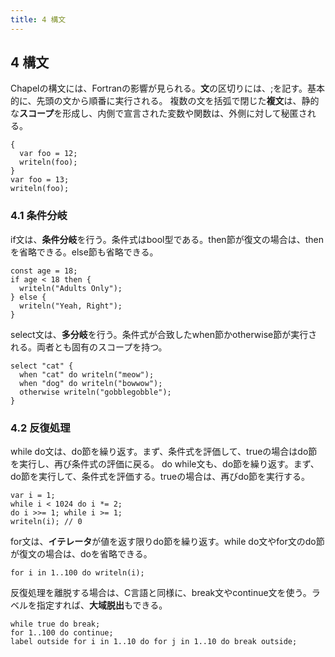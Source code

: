 ```yaml
---
title: 4 構文
---
```

## 4 構文

Chapelの構文には、Fortranの影響が見られる。**文**の区切りには、;を記す。基本的に、先頭の文から順番に実行される。
複数の文を括弧で閉じた**複文**は、静的な**スコープ**を形成し、内側で宣言された変数や関数は、外側に対して秘匿される。

```
{
  var foo = 12;
  writeln(foo);
}
var foo = 13;
writeln(foo);
```

### 4.1 条件分岐

if文は、**条件分岐**を行う。条件式はbool型である。then節が復文の場合は、thenを省略できる。else節も省略できる。

```
const age = 18;
if age < 18 then {
  writeln("Adults Only");
} else {
  writeln("Yeah, Right");
}
```

select文は、**多分岐**を行う。条件式が合致したwhen節かotherwise節が実行される。両者とも固有のスコープを持つ。

```
select "cat" {
  when "cat" do writeln("meow");
  when "dog" do writeln("bowwow");
  otherwise writeln("gobblegobble");
}
```

### 4.2 反復処理

while do文は、do節を繰り返す。まず、条件式を評価して、trueの場合はdo節を実行し、再び条件式の評価に戻る。
do while文も、do節を繰り返す。まず、do節を実行して、条件式を評価する。trueの場合は、再びdo節を実行する。

```
var i = 1;
while i < 1024 do i *= 2;
do i >>= 1; while i >= 1;
writeln(i); // 0
```

for文は、**イテレータ**が値を返す限りdo節を繰り返す。while do文やfor文のdo節が復文の場合は、doを省略できる。

```
for i in 1..100 do writeln(i);
```

反復処理を離脱する場合は、C言語と同様に、break文やcontinue文を使う。ラベルを指定すれば、**大域脱出**もできる。

```
while true do break;
for 1..100 do continue;
label outside for i in 1..10 do for j in 1..10 do break outside;
```

